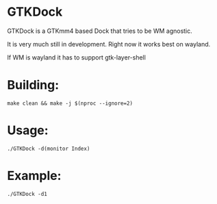 # GTKDock

GTKDock is a GTKmm4 based Dock that tries to be WM agnostic.

It is very much still in development.
Right now it works best on wayland.

If WM is wayland it has to support gtk-layer-shell

# Building:

`make clean && make -j $(nproc --ignore=2)`

# Usage:

`./GTKDock -d(monitor Index)`

# Example:

`./GTKDock -d1`


